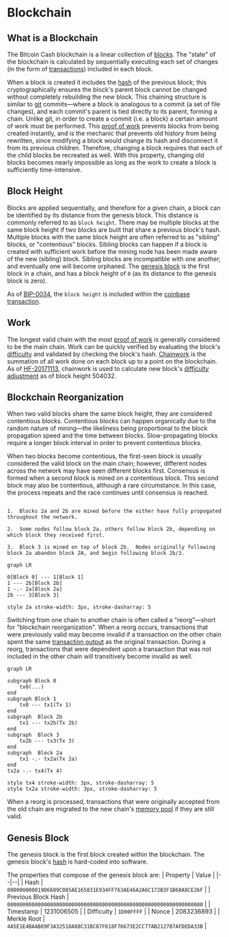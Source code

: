 # Blockchain

## What is a Blockchain

The Bitcoin Cash blockchain is a linear collection of [blocks](/protocol/blockchain/block).
The "state" of the blockchain is calculated by sequentially executing each set of changes (in the form of [transactions](/protocol/blockchain/transaction)) included in each block.

When a block is created it includes the [hash](/protocol/blockchain/hash) of the previous block; this cryptographically ensures the block's parent block cannot be changed without completely rebuilding the new block.
This chaining structure is similar to [git](//git-scm.com) commits&mdash;where a block is analogous to a commit (a set of file changes), and each commit's parent is tied directly to its parent, forming a chain.
Unlike git, in order to create a commit (i.e. a block) a certain amount of work must be performed.
This [proof of work](/protocol/blockchain/proof-of-work) prevents blocks from being created instantly, and is the mechanic that prevents old history from being rewritten, since modifying a block would change its hash and disconnect it from its previous children.
Therefore, changing a block requires that each of the child blocks be recreated as well.
With this property, changing old blocks becomes nearly impossible as long as the work to create a block is sufficiently time-intensive.

## Block Height

Blocks are applied sequentially, and therefore for a given chain, a block can be identified by its distance from the genesis block.
This distance is commonly referred to as `block height`.
There may be multiple blocks at the same block height if two blocks are built that share a previous block's hash.
Multiple blocks with the same block height are often referred to as "sibling" blocks, or "contentious" blocks.
Sibling blocks can happen if a block is created with sufficient work before the mining node has been made aware of the new (sibling) block.
Sibling blocks are incompatible with one another, and eventually one will become orphaned.
The [genesis block](/protocol/blockchain#genesis-block) is the first block in a chain, and has a block height of `0` (as its distance to the genesis block is zero).

As of [BIP-0034](/blockchain/forks/bip-34), the `block height` is included within the [coinbase transaction](/protocol/blockchain/block#coinbase-transaction).

## Work

The longest valid chain with the most [proof of work](/protocol/blockchain/proof-of-work) is generally considered to be the main chain.
Work can be quickly verified by evaluating the block's [difficulty](/protocol/blockchain/proof-of-work/difficulty) and validated by checking the block's hash.
[Chainwork](/protocol/blockchain/proof-of-work#chainwork) is the summation of all work done on each block up to a point on the blockchain.
As of [HF-20171113](/protocol/forks/hf-20171113), chainwork is used to calculate new block's [difficulty adjustment](/protocol/blockchain/proof-of-work/difficulty-adjustment-algorithm) as of block height 504032.

## Blockchain Reorganization

When two valid blocks share the same block height, they are considered contentious blocks.
Contentious blocks can happen organically due to the random nature of mining&mdash;the likeliness being proportional to the block propagation speed and the time between blocks.
Slow-propagating blocks require a longer block interval in order to prevent contentious blocks.

When two blocks become contentious, the first-seen block is usually considered the valid block on the main chain; however, different nodes across the network may have seen different blocks first.
Consensus is formed when a second block is mined on a contentious block.
This second block may also be contentious, although a rare circumstance.
In this case, the process repeats and the race continues until consensus is reached.


```diagramLabel

1.  Blocks 2a and 2b are mined before the either have fully propogated throughout the network.

2.  Some nodes follow block 2a, others follow block 2b, depending on which block they received first.

3.  Block 3 is mined on top of block 2b.  Nodes originally following block 2a abandon block 2A, and begin following block 2b/3.

```

```mermaid
graph LR

0[Block 0] --- 1[Block 1]
1 --- 2b[Block 2b]
1 -.- 2a[Block 2a]
2b --- 3[Block 3]

style 2a stroke-width: 3px, stroke-dasharray: 5
```

Switching from one chain to another chain is often called a "reorg"&mdash;short for "blockchain reorganization".
When a reorg occurs, transactions that were previously valid may become invalid if a transaction on the other chain spent the same [transaction output](/protocol/blockchain/transaction#transaction-output) as the original transaction.
During a reorg, transactions that were dependent upon a transaction that was not included in the other chain will transitively become invalid as well.

```mermaid
graph LR

subgraph Block 0
    tx0(...)
end
subgraph Block 1
    tx0 --- tx1(Tx 1)
end
subgraph  Block 2b
    tx1 --- tx2b(Tx 2b)
end
subgraph  Block 3
    tx2b --- tx3(Tx 3)
end
subgraph  Block 2a
    tx1 -.- tx2a(Tx 2a)
end
tx2a -.- tx4(Tx 4)

style tx4 stroke-width: 3px, stroke-dasharray: 5
style tx2a stroke-width: 3px, stroke-dasharray: 5
```

When a reorg is processed, transactions that were originally accepted from the old chain are migrated to the new chain's [memory pool](/protocol/blockchain/memory-pool) if they are still valid.

## Genesis Block

The genesis block is the first block created within the blockchain.
The genesis block's [hash](/protocol/blockchain/hash) is hard-coded into software.

The properties that compose of the genesis block are:
| Property | Value |
|--|--|
| Hash | `000000000019D6689C085AE165831E934FF763AE46A2A6C172B3F1B60A8CE26F` | 
| Previous Block Hash | `0000000000000000000000000000000000000000000000000000000000000000` |
| Timestamp | 1231006505 |
| Difficulty | `1D00FFFF` |
| Nonce | 2083236893 |
| Merkle Root | `4A5E1E4BAAB89F3A32518A88C31BC87F618F76673E2CC77AB2127B7AFDEDA33B` |


